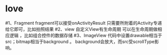 # love

#1、Fragment
  fragment可以接受onActivityResult 只需要所附着的Activity专递给它即可，比如拍照结果
#2、view
自定义View有生命周期 可以在生命周期做相应逻辑 ，比如组合控件的数据存储
#3、ImageView
代码中设置drawable相当于src；bitmap相当于background 。
background会放大，而src受scrollType影响。
